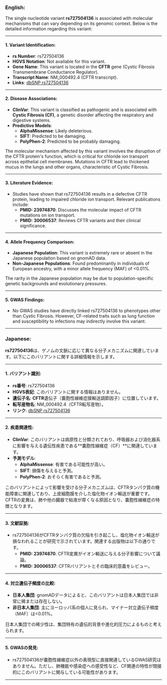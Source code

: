 ### English:
The single nucleotide variant **rs727504136** is associated with molecular mechanisms that can vary depending on its genomic context. Below is the detailed information regarding this variant:

---

#### 1. **Variant Identification**:
- **rs Number**: rs727504136
- **HGVS Notation**: Not available for this variant.
- **Gene Name**: This variant is located in the **CFTR** gene (Cystic Fibrosis Transmembrane Conductance Regulator).
- **Transcript Name**: NM_000492.4 (CFTR transcript).
- **Links**: [dbSNP rs727504136](https://www.ncbi.nlm.nih.gov/snp/rs727504136)

---

#### 2. **Disease Associations**:
- **ClinVar**: This variant is classified as pathogenic and is associated with **Cystic Fibrosis (CF)**, a genetic disorder affecting the respiratory and digestive systems.
- **Predictive Models**:
  - **AlphaMissense**: Likely deleterious.
  - **SIFT**: Predicted to be damaging.
  - **PolyPhen-2**: Predicted to be probably damaging.

The molecular mechanism affected by this variant involves the disruption of the CFTR protein's function, which is critical for chloride ion transport across epithelial cell membranes. Mutations in CFTR lead to thickened mucus in the lungs and other organs, characteristic of Cystic Fibrosis.

---

#### 3. **Literature Evidence**:
- Studies have shown that rs727504136 results in a defective CFTR protein, leading to impaired chloride ion transport. Relevant publications include:
  - **PMID: 23974870**: Discusses the molecular impact of CFTR mutations on ion transport.
  - **PMID: 30006537**: Reviews CFTR variants and their clinical significance.

---

#### 4. **Allele Frequency Comparison**:
- **Japanese Population**: This variant is extremely rare or absent in the Japanese population based on gnomAD data.
- **Non-Japanese Populations**: Found predominantly in individuals of European ancestry, with a minor allele frequency (MAF) of <0.01%.

The rarity in the Japanese population may be due to population-specific genetic backgrounds and evolutionary pressures.

---

#### 5. **GWAS Findings**:
- No GWAS studies have directly linked rs727504136 to phenotypes other than Cystic Fibrosis. However, CF-related traits such as lung function and susceptibility to infections may indirectly involve this variant.

---

### Japanese:
**rs727504136**は、ゲノムの文脈に応じて異なる分子メカニズムに関連しています。以下にこのバリアントに関する詳細情報を示します。

---

#### 1. **バリアント識別**:
- **rs番号**: rs727504136
- **HGVS表記**: このバリアントに関する情報はありません。
- **遺伝子名**: **CFTR**遺伝子（嚢胞性線維症膜輸送調節因子）に位置しています。
- **転写産物名**: NM_000492.4（CFTR転写産物）。
- **リンク**: [dbSNP rs727504136](https://www.ncbi.nlm.nih.gov/snp/rs727504136)

---

#### 2. **疾患関連性**:
- **ClinVar**: このバリアントは病原性と分類されており、呼吸器および消化器系に影響を与える遺伝性疾患である**嚢胞性線維症（CF）**に関連しています。
- **予測モデル**:
  - **AlphaMissense**: 有害である可能性が高い。
  - **SIFT**: 損傷を与えると予測。
  - **PolyPhen-2**: おそらく有害であると予測。

このバリアントによって影響を受ける分子メカニズムは、CFTRタンパク質の機能障害に関連しており、上皮細胞膜を介した塩化物イオン輸送が重要です。CFTRの変異は、肺や他の臓器で粘液が厚くなる原因となり、嚢胞性線維症の特徴となります。

---

#### 3. **文献証拠**:
- rs727504136がCFTRタンパク質の欠陥を引き起こし、塩化物イオン輸送が損なわれることが研究で示されています。関連する出版物は以下の通りです。
  - **PMID: 23974870**: CFTR変異がイオン輸送に与える分子影響について議論。
  - **PMID: 30006537**: CFTRバリアントとその臨床的意義をレビュー。

---

#### 4. **対立遺伝子頻度の比較**:
- **日本人集団**: gnomADデータによると、このバリアントは日本人集団では非常に稀または存在しない。
- **非日本人集団**: 主にヨーロッパ系の個人に見られ、マイナー対立遺伝子頻度（MAF）は<0.01%。

日本人集団での稀少性は、集団特有の遺伝的背景や進化的圧力によるものと考えられます。

---

#### 5. **GWASの発見**:
- rs727504136が嚢胞性線維症以外の表現型に直接関連しているGWAS研究はありません。ただし、肺機能や感染症への感受性など、CF関連の特性が間接的にこのバリアントに関与している可能性があります。

---